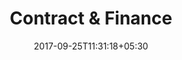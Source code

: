 ---
title: "Contract & Finance"
date: 2017-09-25T11:31:18+05:30
draft: false
layout: contract-finance
property: "The Upper Deck Resort"
---